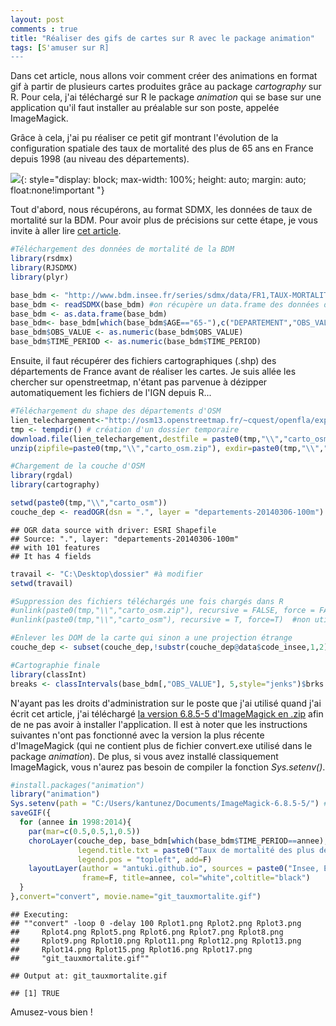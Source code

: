 ```yaml
---
layout: post
comments : true
title: "Réaliser des gifs de cartes sur R avec le package animation"
tags: [S'amuser sur R]
---
```


Dans cet article, nous allons voir comment créer des animations en format gif à partir de plusieurs cartes produites grâce au package *cartography* sur R. Pour cela, j'ai téléchargé sur R le package *animation* qui se base sur une application qu'il faut installer au préalable sur son poste, appelée ImageMagick.

Grâce à cela, j'ai pu réaliser ce petit gif montrant l'évolution de la configuration spatiale des taux de mortalité des plus de 65 ans en France depuis 1998 (au niveau des départements).

![](https://antuki.github.io/figure/carte_gif_fig1.gif){: style="display: block; max-width: 100%;  height: auto; margin: auto; float:none!important "}

<!--break-->

Tout d'abord, nous récupérons, au format SDMX, les données de taux de mortalité sur la BDM. Pour avoir plus de précisions sur cette étape, je vous invite à aller lire [cet article](https://antuki.github.io/sdmx/).

```r
#Téléchargement des données de mortalité de la BDM
library(rsdmx)
library(RJSDMX)
library(plyr)

base_bdm <- "http://www.bdm.insee.fr/series/sdmx/data/FR1,TAUX-MORTALITE-AGE-DEP,1.0/65-."
base_bdm <- readSDMX(base_bdm) #on récupère un data.frame des données de la BDM
base_bdm <- as.data.frame(base_bdm)
base_bdm<- base_bdm[which(base_bdm$AGE=="65-"),c("DEPARTEMENT","OBS_VALUE","TIME_PERIOD")]
base_bdm$OBS_VALUE <- as.numeric(base_bdm$OBS_VALUE)
base_bdm$TIME_PERIOD <- as.numeric(base_bdm$TIME_PERIOD)
```
Ensuite, il faut récupérer des fichiers cartographiques (.shp) des départements de France avant de réaliser les cartes. Je suis allée les chercher sur openstreetmap, n'étant pas parvenue à dézipper automatiquement les fichiers de l'IGN depuis R...

```r
#Téléchargement du shape des départements d'OSM
lien_telechargement<-"http://osm13.openstreetmap.fr/~cquest/openfla/export/departements-20140306-100m-shp.zip"
tmp <- tempdir() # création d'un dossier temporaire
download.file(lien_telechargement,destfile = paste0(tmp,"\\","carto_osm.zip")) #on télécharge
unzip(zipfile=paste0(tmp,"\\","carto_osm.zip"), exdir=paste0(tmp,"\\","carto_osm")) #on dézippe

#Chargement de la couche d'OSM
library(rgdal)
library(cartography)

setwd(paste0(tmp,"\\","carto_osm"))
couche_dep <- readOGR(dsn = ".", layer = "departements-20140306-100m") #on importe la couche carto
```
```
## OGR data source with driver: ESRI Shapefile 
## Source: ".", layer: "departements-20140306-100m"
## with 101 features
## It has 4 fields
```

```r
travail <- "C:\Desktop\dossier" #à modifier
setwd(travail)

#Suppression des fichiers téléchargés une fois chargés dans R
#unlink(paste0(tmp,"\\","carto_osm.zip"), recursive = FALSE, force = FALSE) #non utile car dossier temporaire
#unlink(paste0(tmp,"\\","carto_osm"), recursive = T, force=T)  #non utile car dossier temporaire

#Enlever les DOM de la carte qui sinon a une projection étrange
couche_dep <- subset(couche_dep,!substr(couche_dep@data$code_insee,1,2)=="97") 

#Cartographie finale
library(classInt)
breaks <- classIntervals(base_bdm[,"OBS_VALUE"], 5,style="jenks")$brks
```
N'ayant pas les droits d'administration sur le poste que j'ai utilisé quand j'ai écrit cet article, j'ai téléchargé [la version 6.8.5-5 d'ImageMagick en .zip](http://ftp.icm.edu.pl/packages/ImageMagick/binaries/) afin de ne pas avoir à installer l'application. Il est à noter que les instructions suivantes n'ont pas fonctionné avec la version la plus récente d'ImageMagick (qui ne contient plus de fichier convert.exe utilisé dans le package *animation*). De plus, si vous avez installé classiquement ImageMagick, vous n'aurez pas besoin de compiler la fonction *Sys.setenv()*.

```r
#install.packages("animation")
library("animation")
Sys.setenv(path = "C:/Users/kantunez/Documents/ImageMagick-6.8.5-5/") #non nécessaire si ImageMagick a été installé sur le poste
saveGIF({
  for (annee in 1998:2014){
    par(mar=c(0.5,0.5,1,0.5))
    choroLayer(couche_dep, base_bdm[which(base_bdm$TIME_PERIOD==annee),], spdfid = , dfid = "DEPARTEMENT", var="OBS_VALUE", breaks = breaks, col = carto.pal(pal1 = "turquoise.pal", n1 = 5) , 
               legend.title.txt = paste0("Taux de mortalité des plus de\n65 ans (o/oo) par département"), 
               legend.pos = "topleft", add=F)
    layoutLayer(author = "antuki.github.io", sources = paste0("Insee, Etat civil ",annee), scale=NULL,
                frame=F, title=annee, col="white",coltitle="black") 
  } 
},convert="convert", movie.name="git_tauxmortalite.gif")
```

```
## Executing: 
## ""convert" -loop 0 -delay 100 Rplot1.png Rplot2.png Rplot3.png
##     Rplot4.png Rplot5.png Rplot6.png Rplot7.png Rplot8.png
##     Rplot9.png Rplot10.png Rplot11.png Rplot12.png Rplot13.png
##     Rplot14.png Rplot15.png Rplot16.png Rplot17.png
##     "git_tauxmortalite.gif""

## Output at: git_tauxmortalite.gif

## [1] TRUE
```

Amusez-vous bien !
